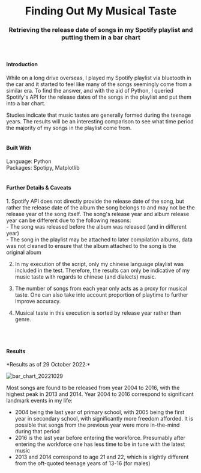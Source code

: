 <h1 align="center">Finding Out My Musical Taste</h1>
<h3 align="center">Retrieving the release date of songs in my Spotify playlist and putting them in a bar chart</h3>
<br>

<!--Introduction-->
<h4>Introduction</h4>
While on a long drive overseas, I played my Spotify playlist via bluetooth in the car and it started to feel like many of the songs seemingly come from a similar era. To find the answer, and with the aid of Python, I queried Spotify's API for the release dates of the songs in the playlist and put them into a bar chart.

Studies indicate that music tastes are generally formed during the teenage years. The results will be an interesting comparison to see what time period the majority of my songs in the playlist come from.
<br>
<br>
<!--Built With: Language and Packages-->
<h4>Built With</h4>
Language: Python
<br>
Packages: Spotipy, Matplotlib
<br>
<br>
<!--Methodology Issues-->
<h4>Further Details & Caveats</h4>
1. Spotify API does not directly provide the release date of the song, but rather the release date of the album the song belongs to and may not be the release year of the song itself. The song's release year and album release year can be different due to the following reasons:<br>
     - The song was released before the album was released (and in different year)<br>
     - The song in the playlist may be attached to later compilation albums, data was not cleaned to ensure that the album attached to the song is the original album
     
2. In my execution of the script, only my chinese language playlist was included in the test. Therefore, the results can only be indicative of my music taste with regards to chinese (and dialects) music.

3. The number of songs from each year only acts as a proxy for musical taste. One can also take into account proportion of playtime to further improve accuracy.

4. Musical taste in this execution is sorted by release year rather than genre.
<br>
<br>
<!--Results-->
<h4>Results</h4>
*Results as of 29 October 2022:*

![bar_chart_20221029](https://user-images.githubusercontent.com/60059807/198825858-33f7c544-ac9b-4d32-ae13-e51c24a5e74d.png)


Most songs are found to be released from year 2004 to 2016, with the highest peak in 2013 and 2014. Year 2004 to 2016 correspond to significant landmark events in my life:
- 2004 being the last year of primary school, with 2005 being the first year in secondary school, with significantly more freedom afforded. It is possible that songs from the previous year were more in-the-mind during that period
- 2016 is the last year before entering the workforce. Presumably after entering the workforce one has less time to be in tune with the latest music
- 2013 and 2014 correspond to age 21 and 22, which is slightly different from the oft-quoted teenage years of 13-16 (for males)

